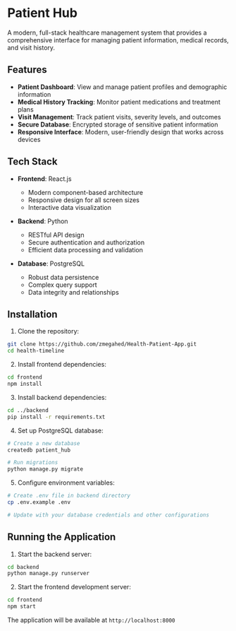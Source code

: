 # Patient Hub

A modern, full-stack healthcare management system that provides a comprehensive interface for managing patient information, medical records, and visit history.

## Features

- **Patient Dashboard**: View and manage patient profiles and demographic information
- **Medical History Tracking**: Monitor patient medications and treatment plans
- **Visit Management**: Track patient visits, severity levels, and outcomes
- **Secure Database**: Encrypted storage of sensitive patient information
- **Responsive Interface**: Modern, user-friendly design that works across devices

## Tech Stack

- **Frontend**: React.js
  - Modern component-based architecture
  - Responsive design for all screen sizes
  - Interactive data visualization
  
- **Backend**: Python
  - RESTful API design
  - Secure authentication and authorization
  - Efficient data processing and validation
  
- **Database**: PostgreSQL
  - Robust data persistence
  - Complex query support
  - Data integrity and relationships

## Installation

1. Clone the repository:
```bash
git clone https://github.com/zmegahed/Health-Patient-App.git
cd health-timeline
```

2. Install frontend dependencies:
```bash
cd frontend
npm install
```

3. Install backend dependencies:
```bash
cd ../backend
pip install -r requirements.txt
```

4. Set up PostgreSQL database:
```bash
# Create a new database
createdb patient_hub

# Run migrations
python manage.py migrate
```

5. Configure environment variables:
```bash
# Create .env file in backend directory
cp .env.example .env

# Update with your database credentials and other configurations
```

## Running the Application

1. Start the backend server:
```bash
cd backend
python manage.py runserver
```

2. Start the frontend development server:
```bash
cd frontend
npm start
```

The application will be available at `http://localhost:8000`

